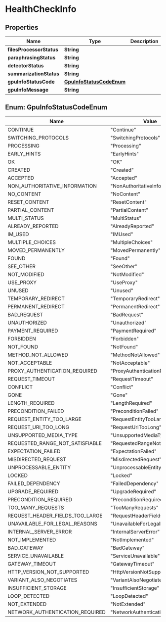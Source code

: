 

# HealthCheckInfo


## Properties

| Name | Type | Description | Notes |
|------------ | ------------- | ------------- | -------------|
|**filesProcessorStatus** | **String** |  |  [optional] |
|**paraphrasingStatus** | **String** |  |  [optional] |
|**detectorStatus** | **String** |  |  [optional] |
|**summarizationStatus** | **String** |  |  [optional] |
|**gpuInfoStatusCode** | [**GpuInfoStatusCodeEnum**](#GpuInfoStatusCodeEnum) |  |  [optional] |
|**gpuInfoMessage** | **String** |  |  [optional] |



## Enum: GpuInfoStatusCodeEnum

| Name | Value |
|---- | -----|
| CONTINUE | &quot;Continue&quot; |
| SWITCHING_PROTOCOLS | &quot;SwitchingProtocols&quot; |
| PROCESSING | &quot;Processing&quot; |
| EARLY_HINTS | &quot;EarlyHints&quot; |
| OK | &quot;OK&quot; |
| CREATED | &quot;Created&quot; |
| ACCEPTED | &quot;Accepted&quot; |
| NON_AUTHORITATIVE_INFORMATION | &quot;NonAuthoritativeInformation&quot; |
| NO_CONTENT | &quot;NoContent&quot; |
| RESET_CONTENT | &quot;ResetContent&quot; |
| PARTIAL_CONTENT | &quot;PartialContent&quot; |
| MULTI_STATUS | &quot;MultiStatus&quot; |
| ALREADY_REPORTED | &quot;AlreadyReported&quot; |
| IM_USED | &quot;IMUsed&quot; |
| MULTIPLE_CHOICES | &quot;MultipleChoices&quot; |
| MOVED_PERMANENTLY | &quot;MovedPermanently&quot; |
| FOUND | &quot;Found&quot; |
| SEE_OTHER | &quot;SeeOther&quot; |
| NOT_MODIFIED | &quot;NotModified&quot; |
| USE_PROXY | &quot;UseProxy&quot; |
| UNUSED | &quot;Unused&quot; |
| TEMPORARY_REDIRECT | &quot;TemporaryRedirect&quot; |
| PERMANENT_REDIRECT | &quot;PermanentRedirect&quot; |
| BAD_REQUEST | &quot;BadRequest&quot; |
| UNAUTHORIZED | &quot;Unauthorized&quot; |
| PAYMENT_REQUIRED | &quot;PaymentRequired&quot; |
| FORBIDDEN | &quot;Forbidden&quot; |
| NOT_FOUND | &quot;NotFound&quot; |
| METHOD_NOT_ALLOWED | &quot;MethodNotAllowed&quot; |
| NOT_ACCEPTABLE | &quot;NotAcceptable&quot; |
| PROXY_AUTHENTICATION_REQUIRED | &quot;ProxyAuthenticationRequired&quot; |
| REQUEST_TIMEOUT | &quot;RequestTimeout&quot; |
| CONFLICT | &quot;Conflict&quot; |
| GONE | &quot;Gone&quot; |
| LENGTH_REQUIRED | &quot;LengthRequired&quot; |
| PRECONDITION_FAILED | &quot;PreconditionFailed&quot; |
| REQUEST_ENTITY_TOO_LARGE | &quot;RequestEntityTooLarge&quot; |
| REQUEST_URI_TOO_LONG | &quot;RequestUriTooLong&quot; |
| UNSUPPORTED_MEDIA_TYPE | &quot;UnsupportedMediaType&quot; |
| REQUESTED_RANGE_NOT_SATISFIABLE | &quot;RequestedRangeNotSatisfiable&quot; |
| EXPECTATION_FAILED | &quot;ExpectationFailed&quot; |
| MISDIRECTED_REQUEST | &quot;MisdirectedRequest&quot; |
| UNPROCESSABLE_ENTITY | &quot;UnprocessableEntity&quot; |
| LOCKED | &quot;Locked&quot; |
| FAILED_DEPENDENCY | &quot;FailedDependency&quot; |
| UPGRADE_REQUIRED | &quot;UpgradeRequired&quot; |
| PRECONDITION_REQUIRED | &quot;PreconditionRequired&quot; |
| TOO_MANY_REQUESTS | &quot;TooManyRequests&quot; |
| REQUEST_HEADER_FIELDS_TOO_LARGE | &quot;RequestHeaderFieldsTooLarge&quot; |
| UNAVAILABLE_FOR_LEGAL_REASONS | &quot;UnavailableForLegalReasons&quot; |
| INTERNAL_SERVER_ERROR | &quot;InternalServerError&quot; |
| NOT_IMPLEMENTED | &quot;NotImplemented&quot; |
| BAD_GATEWAY | &quot;BadGateway&quot; |
| SERVICE_UNAVAILABLE | &quot;ServiceUnavailable&quot; |
| GATEWAY_TIMEOUT | &quot;GatewayTimeout&quot; |
| HTTP_VERSION_NOT_SUPPORTED | &quot;HttpVersionNotSupported&quot; |
| VARIANT_ALSO_NEGOTIATES | &quot;VariantAlsoNegotiates&quot; |
| INSUFFICIENT_STORAGE | &quot;InsufficientStorage&quot; |
| LOOP_DETECTED | &quot;LoopDetected&quot; |
| NOT_EXTENDED | &quot;NotExtended&quot; |
| NETWORK_AUTHENTICATION_REQUIRED | &quot;NetworkAuthenticationRequired&quot; |



